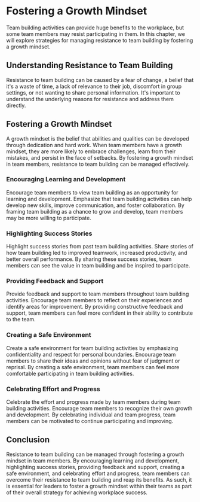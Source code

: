 Fostering a Growth Mindset
===========================================================================

Team building activities can provide huge benefits to the workplace, but some team members may resist participating in them. In this chapter, we will explore strategies for managing resistance to team building by fostering a growth mindset.

Understanding Resistance to Team Building
-----------------------------------------

Resistance to team building can be caused by a fear of change, a belief that it's a waste of time, a lack of relevance to their job, discomfort in group settings, or not wanting to share personal information. It's important to understand the underlying reasons for resistance and address them directly.

Fostering a Growth Mindset
--------------------------

A growth mindset is the belief that abilities and qualities can be developed through dedication and hard work. When team members have a growth mindset, they are more likely to embrace challenges, learn from their mistakes, and persist in the face of setbacks. By fostering a growth mindset in team members, resistance to team building can be managed effectively.

### Encouraging Learning and Development

Encourage team members to view team building as an opportunity for learning and development. Emphasize that team building activities can help develop new skills, improve communication, and foster collaboration. By framing team building as a chance to grow and develop, team members may be more willing to participate.

### Highlighting Success Stories

Highlight success stories from past team building activities. Share stories of how team building led to improved teamwork, increased productivity, and better overall performance. By sharing these success stories, team members can see the value in team building and be inspired to participate.

### Providing Feedback and Support

Provide feedback and support to team members throughout team building activities. Encourage team members to reflect on their experiences and identify areas for improvement. By providing constructive feedback and support, team members can feel more confident in their ability to contribute to the team.

### Creating a Safe Environment

Create a safe environment for team building activities by emphasizing confidentiality and respect for personal boundaries. Encourage team members to share their ideas and opinions without fear of judgment or reprisal. By creating a safe environment, team members can feel more comfortable participating in team building activities.

### Celebrating Effort and Progress

Celebrate the effort and progress made by team members during team building activities. Encourage team members to recognize their own growth and development. By celebrating individual and team progress, team members can be motivated to continue participating and improving.

Conclusion
----------

Resistance to team building can be managed through fostering a growth mindset in team members. By encouraging learning and development, highlighting success stories, providing feedback and support, creating a safe environment, and celebrating effort and progress, team members can overcome their resistance to team building and reap its benefits. As such, it is essential for leaders to foster a growth mindset within their teams as part of their overall strategy for achieving workplace success.
